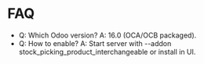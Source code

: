 # FAQ

- Q: Which Odoo version? A: 16.0 (OCA/OCB packaged).
- Q: How to enable? A: Start server with --addon stock_picking_product_interchangeable or install in UI.
